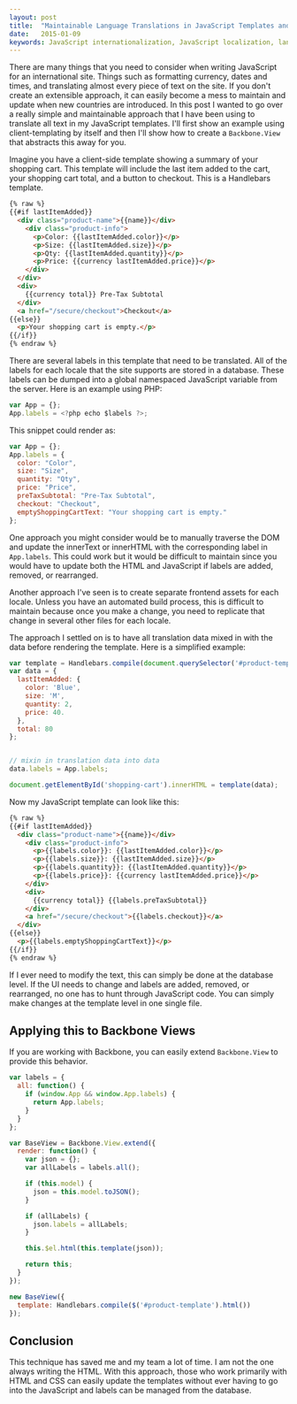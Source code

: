 ```yaml
---
layout: post
title:  "Maintainable Language Translations in JavaScript Templates and Backbone Views"
date:   2015-01-09
keywords: JavaScript internationalization, JavaScript localization, languages translations, language translations in client-side templates
---
```


There are many things that you need to consider when writing JavaScript for an international site. Things such as formatting currency, dates and times, and translating almost every piece of text on the site. If you don't create an extensible approach, it can easily become a mess to maintain and update when new countries are introduced. In this post I wanted to go over a really simple and maintainable approach that I have been using to translate all text in my JavaScript templates. I'll first show an example using client-templating by itself and then I'll show how to create a `Backbone.View` that abstracts this away for you.

Imagine you have a client-side template showing a summary of your shopping cart. This template will include the last item added to the cart, your shopping cart total, and a button to checkout. This is a Handlebars template.

```html
{% raw %}
{{#if lastItemAdded}}
  <div class="product-name">{{name}}</div>
    <div class="product-info">
      <p>Color: {{lastItemAdded.color}}</p>
      <p>Size: {{lastItemAdded.size}}</p>
      <p>Qty: {{lastItemAdded.quantity}}</p>
      <p>Price: {{currency lastItemAdded.price}}</p>
    </div>
  </div>
  <div>
    {{currency total}} Pre-Tax Subtotal
  </div>
  <a href="/secure/checkout">Checkout</a>
{{else}}
  <p>Your shopping cart is empty.</p>
{{/if}}
{% endraw %}
```

There are several labels in this template that need to be translated. All of the labels for each locale that the site supports are stored in a database. These labels can be dumped into a global namespaced JavaScript variable from the server. Here is an example using PHP:

```js
var App = {};
App.labels = <?php echo $labels ?>;
```

This snippet could render as:

```js
var App = {};
App.labels = {
  color: "Color",
  size: "Size",
  quantity: "Qty",
  price: "Price",
  preTaxSubtotal: "Pre-Tax Subtotal",
  checkout: "Checkout",
  emptyShoppingCartText: "Your shopping cart is empty."
};
```


One approach you might consider would be to manually traverse the DOM and update the innerText or innerHTML with the corresponding label in `App.labels`. This could work but it would be difficult to maintain since you would have to update both the HTML and JavaScript if labels are added, removed, or rearranged.

Another approach I've seen is to create separate frontend assets for each locale. Unless you have an automated build process, this is difficult to maintain because once you make a change, you need to replicate that change in several other files for each locale.

The approach I settled on is to have all translation data mixed in with the data before rendering the template. Here is a simplified example:

```js
var template = Handlebars.compile(document.querySelector('#product-template').innerHTML);
var data = {
  lastItemAdded: {
    color: 'Blue',
    size: 'M',
    quantity: 2,
    price: 40.
  },
  total: 80
};


// mixin in translation data into data
data.labels = App.labels;

document.getElementById('shopping-cart').innerHTML = template(data);
```

Now my JavaScript template can look like this:

```html
{% raw %}
{{#if lastItemAdded}}
  <div class="product-name">{{name}}</div>
    <div class="product-info">
      <p>{{labels.color}}: {{lastItemAdded.color}}</p>
      <p>{{labels.size}}: {{lastItemAdded.size}}</p>
      <p>{{labels.quantity}}: {{lastItemAdded.quantity}}</p>
      <p>{{labels.price}}: {{currency lastItemAdded.price}}</p>
    </div>
    <div>
      {{currency total}} {{labels.preTaxSubtotal}}
    </div>
    <a href="/secure/checkout">{{labels.checkout}}</a>
  </div>
{{else}}
  <p>{{labels.emptyShoppingCartText}}</p>
{{/if}}
{% endraw %}
```

If I ever need to modify the text, this can simply be done at the database level. If the UI needs to change and labels are added, removed, or rearranged, no one has to hunt through JavaScript code. You can simply make changes at the template level in one single file.

## Applying this to Backbone Views

If you are working with Backbone, you can easily extend `Backbone.View` to provide this behavior.

```js
var labels = {
  all: function() {
    if (window.App && window.App.labels) {
      return App.labels;
    }
  }
};

var BaseView = Backbone.View.extend({
  render: function() {
    var json = {};
    var allLabels = labels.all();

    if (this.model) {
      json = this.model.toJSON();
    }

    if (allLabels) {
      json.labels = allLabels;
    }

    this.$el.html(this.template(json));

    return this;
  }
});

new BaseView({
  template: Handlebars.compile($('#product-template').html())
});
```

## Conclusion

This technique has saved me and my team a lot of time. I am not the one always writing the HTML. With this approach, those who work primarily with HTML and CSS can easily update the templates without ever having to go into the JavaScript and labels can be managed from the database.

